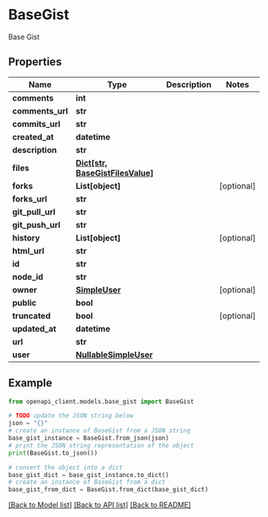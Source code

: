 # BaseGist

Base Gist

## Properties

Name | Type | Description | Notes
------------ | ------------- | ------------- | -------------
**comments** | **int** |  | 
**comments_url** | **str** |  | 
**commits_url** | **str** |  | 
**created_at** | **datetime** |  | 
**description** | **str** |  | 
**files** | [**Dict[str, BaseGistFilesValue]**](BaseGistFilesValue.md) |  | 
**forks** | **List[object]** |  | [optional] 
**forks_url** | **str** |  | 
**git_pull_url** | **str** |  | 
**git_push_url** | **str** |  | 
**history** | **List[object]** |  | [optional] 
**html_url** | **str** |  | 
**id** | **str** |  | 
**node_id** | **str** |  | 
**owner** | [**SimpleUser**](SimpleUser.md) |  | [optional] 
**public** | **bool** |  | 
**truncated** | **bool** |  | [optional] 
**updated_at** | **datetime** |  | 
**url** | **str** |  | 
**user** | [**NullableSimpleUser**](NullableSimpleUser.md) |  | 

## Example

```python
from openapi_client.models.base_gist import BaseGist

# TODO update the JSON string below
json = "{}"
# create an instance of BaseGist from a JSON string
base_gist_instance = BaseGist.from_json(json)
# print the JSON string representation of the object
print(BaseGist.to_json())

# convert the object into a dict
base_gist_dict = base_gist_instance.to_dict()
# create an instance of BaseGist from a dict
base_gist_from_dict = BaseGist.from_dict(base_gist_dict)
```
[[Back to Model list]](../README.md#documentation-for-models) [[Back to API list]](../README.md#documentation-for-api-endpoints) [[Back to README]](../README.md)


